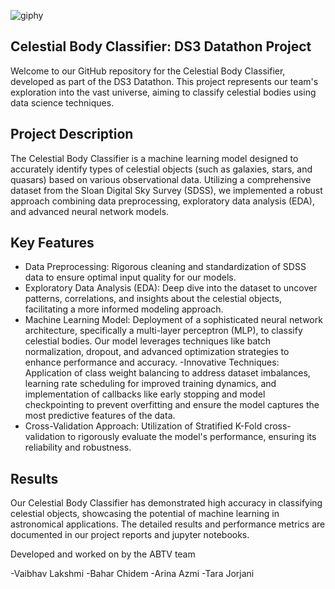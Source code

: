 ![giphy](https://github.com/VaibhavLakshmiS/Celestial-object-labelling/assets/114008903/cc39a8c7-61d9-4e82-a9d4-0f6f5c4484e1)

## Celestial Body Classifier: DS3 Datathon Project

Welcome to our GitHub repository for the Celestial Body Classifier, developed as part of the DS3 Datathon.
This project represents our team's exploration into the vast universe, aiming to classify celestial bodies using data science techniques.

## Project Description
The Celestial Body Classifier is a machine learning model designed to accurately identify types of celestial objects (such as galaxies, stars, and quasars) based on various observational data. Utilizing a comprehensive dataset from the Sloan Digital Sky Survey (SDSS), we implemented a robust approach combining data preprocessing, exploratory data analysis (EDA), and advanced neural network models.

## Key Features
- Data Preprocessing: Rigorous cleaning and standardization of SDSS data to ensure optimal input quality for our models.
- Exploratory Data Analysis (EDA): Deep dive into the dataset to uncover patterns, correlations, and insights about the celestial objects, facilitating a more informed modeling approach.
- Machine Learning Model: Deployment of a sophisticated neural network architecture, specifically a multi-layer perceptron (MLP), to classify celestial bodies. Our model leverages techniques like batch normalization, dropout, and advanced optimization strategies to enhance performance and accuracy.
-Innovative Techniques: Application of class weight balancing to address dataset imbalances, learning rate scheduling for improved training dynamics, and implementation of callbacks like early stopping and model checkpointing to prevent overfitting and ensure the model captures the most predictive features of the data.
- Cross-Validation Approach: Utilization of Stratified K-Fold cross-validation to rigorously evaluate the model's performance, ensuring its reliability and robustness.
## Results
Our Celestial Body Classifier has demonstrated high accuracy in classifying celestial objects, showcasing the potential of machine learning in astronomical applications. The detailed results and performance metrics are documented in our project reports and jupyter notebooks.

Developed and worked on by the ABTV team

-Vaibhav Lakshmi
-Bahar Chidem
-Arina Azmi
-Tara Jorjani
